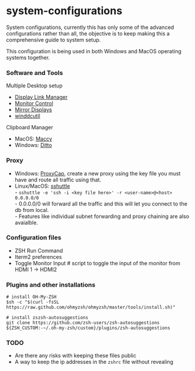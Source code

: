 # system-configurations

System configurations, currently this has only some of the advanced configurations rather than all, the objective is to keep making this a comprehensive guide to system setup.

This configuration is being used in both Windows and MacOS operating systems together.

### Software and Tools

Multiple Desktop setup
- [Display Link Manager](https://www.synaptics.com/products/displaylink-graphics/downloads/macos)
- [Monitor Control](https://github.com/MonitorControl/MonitorControl)
- [Mirror Displays](https://github.com/fcanas/mirror-displays)
- [winddcutil](https://github.com/scottaxcell/winddcutil)

Clipboard Manager
- MacOS: [Maccy](https://maccy.app/)
- Windows: [Ditto](https://www.microsoft.com/en-us/p/ditto-clipboard/9nblggh3zbjq)

### Proxy

 - Windows:  [ProxyCap](https://www.proxycap.com/), create a new proxy using the key file you must have and route all traffic using that.
 - Linux/MacOS: [sshuttle](https://github.com/sshuttle/sshuttle)  
        - `sshuttle -e 'ssh -i <key file here>' -r <user-name>@<host> 0.0.0.0/0`  
        - 0.0.0.0/0 will forward all the traffic and this will let you connect to the db from local.  
        - Features like individual subnet forwarding and proxy chaining are also avaialble.  


### Configuration files

- ZSH Run Command
- Iterm2 preferences
- Toggle Monitor Input # script to toggle the input of the monitor from HDMI 1 -> HDMI2


### Plugins and other installations
 
```
# install OH-My-ZSH
$sh -c "$(curl -fsSL https://raw.github.com/ohmyzsh/ohmyzsh/master/tools/install.sh)"

# install zszsh-autosuggestions
git clone https://github.com/zsh-users/zsh-autosuggestions ${ZSH_CUSTOM:-~/.oh-my-zsh/custom}/plugins/zsh-autosuggestions
```

### TODO

- Are there any risks with keeping these files public
- A way to keep the ip addresses in the `zshrc` file without revealing

